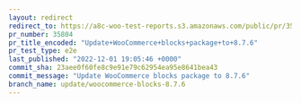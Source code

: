 ```yaml
---
layout: redirect
redirect_to: https://a8c-woo-test-reports.s3.amazonaws.com/public/pr/35804/e2e/index.html
pr_number: 35804
pr_title_encoded: "Update+WooCommerce+blocks+package+to+8.7.6"
pr_test_type: e2e
last_published: "2022-12-01 19:05:46 +0000"
commit_sha: 23aee0f60fe8c9e91e79c62954ea95e8641bea43
commit_message: "Update WooCommerce blocks package to 8.7.6"
branch_name: update/woocommerce-blocks-8.7.6
---
```

